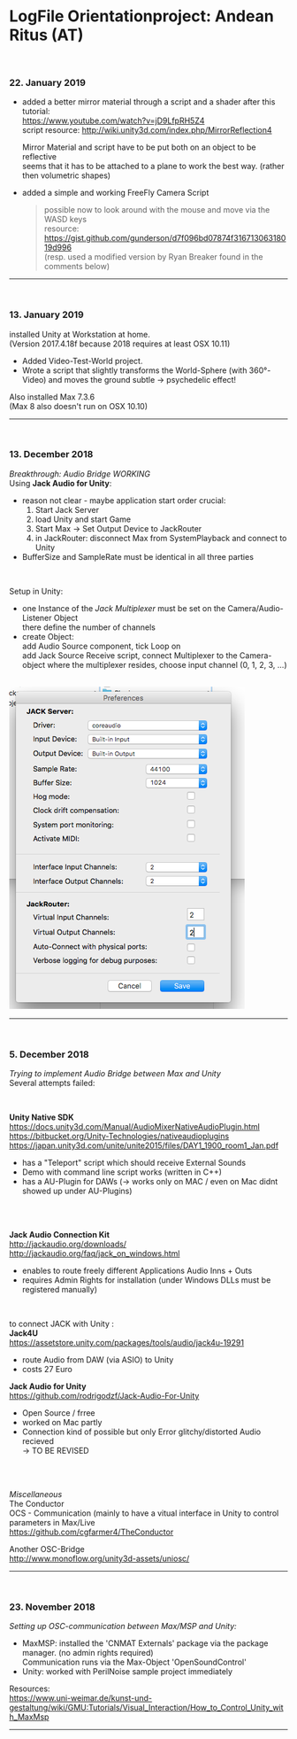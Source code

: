 # LogFile Orientationproject: Andean Ritus (AT) #
<br>


### 22. January 2019 ###  
* added a better mirror material through a script and a shader after this tutorial:  
  https://www.youtube.com/watch?v=jD9LfpRH5Z4  
  script resource: http://wiki.unity3d.com/index.php/MirrorReflection4  
  
  Mirror Material and script have to be put both on an object to be reflective  
  seems that it has to be attached to a plane to work the best way. (rather then volumetric shapes)  
  
* added a simple and working FreeFly Camera Script  
  > possible now to look around with the mouse and move via the WASD keys  
  resource: https://gist.github.com/gunderson/d7f096bd07874f31671306318019d996  
  (resp. used a modified version by Ryan Breaker found in the comments below)
  
  


<hr>
<br>

### 13. January 2019 ###  
installed Unity at Workstation at home.  
(Version 2017.4.18f because 2018 requires at least OSX 10.11) 

* Added Video-Test-World project.  
* Wrote a script that slightly transforms the World-Sphere (with 360°-Video)
  and moves the ground subtle -> psychedelic effect!
  
Also installed Max 7.3.6  
(Max 8 also doesn't run on OSX 10.10)  


<hr>
<br>

### 13. December 2018 ###  
*Breakthrough: Audio Bridge WORKING*    
Using **Jack Audio for Unity**:
* reason not clear - maybe application start order crucial:
  1. Start Jack Server
  2. load Unity and start Game
  3. Start Max -> Set Output Device to JackRouter
  4. in JackRouter: disconnect Max from SystemPlayback and connect to Unity
* BufferSize and SampleRate must be identical in all three parties  
<br>
  
Setup in Unity:
* one Instance of the *Jack Multiplexer* must be set on the Camera/Audio-Listener Object  
  there define the number of channels
* create Object:  
  add Audio Source component, tick Loop on  
  add Jack Source Receive script, connect Multiplexer to the Camera-object where the multiplexer resides, choose input channel (0, 1, 2, 3, ...)  
  <br>
  
![alt text](JackAudio-Prefs.png "Preferences")

<hr>
<br>

### 5. December 2018 ###   
*Trying to implement Audio Bridge between Max and Unity*  
Several attempts failed:  


<br>  

**Unity Native SDK**  
https://docs.unity3d.com/Manual/AudioMixerNativeAudioPlugin.html  
https://bitbucket.org/Unity-Technologies/nativeaudioplugins  
https://japan.unity3d.com/unite/unite2015/files/DAY1_1900_room1_Jan.pdf  
* has a "Teleport" script which should receive External Sounds
* Demo with command line script works (written in C++)
* has a AU-Plugin for DAWs (-> works only on MAC / even on Mac didnt showed up under AU-Plugins)

<br>  
<br>

**Jack Audio Connection Kit**  
http://jackaudio.org/downloads/  
http://jackaudio.org/faq/jack_on_windows.html  
* enables to route freely different Applications Audio Inns + Outs  
* requires Admin Rights for installation (under Windows DLLs must be registered manually)  

<br>


to connect JACK with Unity  :  
**Jack4U**  
https://assetstore.unity.com/packages/tools/audio/jack4u-19291
* route Audio from DAW (via ASIO) to Unity
* costs 27 Euro  

**Jack Audio for Unity**  
https://github.com/rodrigodzf/Jack-Audio-For-Unity
* Open Source / frree  
* worked on Mac partly  
* Connection kind of possible but only Error glitchy/distorted Audio recieved  
-> TO BE REVISED  

  
<br>  
<br>  
   

*Miscellaneous*  
The Conductor  
OCS - Communication (mainly to have a vitual interface in Unity to control parameters in Max/Live  
https://github.com/cgfarmer4/TheConductor  

Another OSC-Bridge  
http://www.monoflow.org/unity3d-assets/uniosc/
<hr>
<br>


### 23. November 2018 ###  
*Setting up OSC-communication between Max/MSP and Unity:*    
* MaxMSP: installed the 'CNMAT Externals' package via the package manager. (no admin rights required)  
Communication runs via the Max-Object 'OpenSoundControl'
* Unity: worked with PerilNoise sample project immediately    
  
Resources:  
https://www.uni-weimar.de/kunst-und-gestaltung/wiki/GMU:Tutorials/Visual_Interaction/How_to_Control_Unity_with_MaxMsp
<hr>
